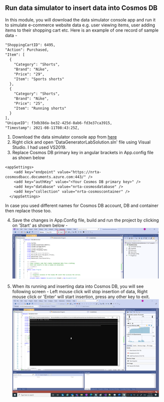 ## Run data simulator to insert data into Cosmos DB
In this module, you will download the data simulator console app and run it to simulate e-commerce website data e.g. user viewing items, user adding items to their shopping cart etc. Here is an example of one record of sample data -
  ```
  "ShoppingCartID": 6495,
  "Action": Purchased,
  "Item": [
    {
      "Category": "Shorts",
      "Brand": "Nike",
      "Price": "29",
      "Item": "Sports shorts"
    },
    {
      "Category": "Shorts",
      "Brand": "Nike",
      "Price": "25",
      "Item": "Running shorts"
    }
  ],
  "UniqueID": f3db38da-be32-425d-8ab6-fd3e37ca3915,
  "Timestamp": 2021-08-11T08:43:25Z,
  ```

1. Download the data simulator console app from [here](../src/NrtaDataGenerator.zip)
2. Right click and open 'DataGeneratorLabSolution.sln' file using Visual Studio. I had used VS2019.
3. Replace Cosmos DB primary key in angular brackets in App.config file as shown below 
```
<appSettings>
    <add key="endpoint" value="https://nrta-cosmosdbacc.documents.azure.com:443/" />
    <add key="authKey" value="<Your Cosmos DB primary key>" />
    <add key="database" value="nrta-cosmosdatabase" />
    <add key="collection" value="nrta-cosmoscontainer" />
  </appSettings>
```

In case you used different names for Cosmos DB account, DB and container then replace those too.

4. Save the changes in App.Config file, build and run the project by clicking on 'Start' as shown below -
![](../images/DG1.png)

5. When its running and inserting data into Cosmos DB, you will see following screen -
Left mouse click will stop insertion of data, Right mouse click or 'Enter' will start insertion, press any other key to exit.
![](../images/DG2.png)
